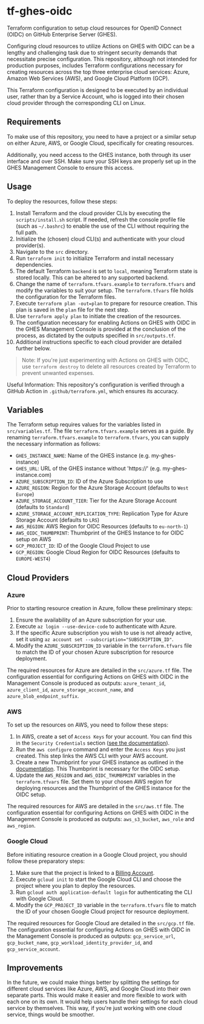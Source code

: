 # tf-ghes-oidc
Terraform configuration to setup cloud resources for OpenID Connect (OIDC) on GitHub Enterprise Server (GHES).

Configuring cloud resources to utilize Actions on GHES with OIDC can be a lengthy and challenging task due to stringent security demands that necessitate precise configuration. This repository, although not intended for production purposes, includes Terraform configurations necessary for creating resources across the top three enterprise cloud services: Azure, Amazon Web Services (AWS), and Google Cloud Platform (GCP).

This Terraform configuration is designed to be executed by an individual user, rather than by a Service Account, who is logged into their chosen cloud provider through the corresponding CLI on Linux.

## Requirements

To make use of this repository, you need to have a project or a similar setup on either Azure, AWS, or Google Cloud, specifically for creating resources.

Additionally, you need access to the GHES instance, both through its user interface and over SSH. Make sure your SSH keys are properly set up in the GHES Management Console to ensure this access.

## Usage

To deploy the resources, follow these steps:

1. Install Terraform and the cloud provider CLIs by executing the `scripts/install.sh` script. If needed, refresh the console profile file (such as `~/.bashrc`) to enable the use of the CLI without requiring the full path.
1. Initialize the (chosen) cloud CLI(s) and authenticate with your cloud provider(s).
1. Navigate to the `src` directory.
1. Run `terraform init` to initialize Terraform and install necessary dependencies.
1. The default Terraform `backend` is set to `local`, meaning Terraform state is stored locally. This can be altered to any supported backend.
1. Change the name of `terraform.tfvars.example` to `terraform.tfvars` and modify the variables to suit your setup. The `terraform.tfvars` file holds the configuration for the Terraform files.
1. Execute `terraform plan -out=plan` to prepare for resource creation. This plan is saved in the `plan` file for the next step.
1. Use `terraform apply plan` to initiate the creation of the resources.
1. The configuration necessary for enabling Actions on GHES with OIDC in the GHES Management Console is provided at the conclusion of the process, as dictated by the outputs specified in `src/outputs.tf`.
1. Additional instructions specific to each cloud provider are detailed further below.

> Note: If you're just experimenting with Actions on GHES with OIDC, use `terraform destroy` to delete all resources created by Terraform to prevent unwanted expenses.

Useful Information: This repository's configuration is verified through a GitHub Action in `.github/terraform.yml`, which ensures its accuracy.

## Variables

The Terraform setup requires values for the variables listed in `src/variables.tf`. The file `terraform.tfvars.example` serves as a guide. By renaming `terraform.tfvars.example` to `terraform.tfvars`, you can supply the necessary information as follows:

- `GHES_INSTANCE_NAME`: Name of the GHES instance (e.g. my-ghes-instance)
- `GHES_URL`: URL of the GHES instance without 'https://' (e.g. my-ghes-instance.com)
- `AZURE_SUBSCRIPTION_ID`: ID of the Azure Subscription to use
- `AZURE_REGION`: Region for the Azure Storage Account (defaults to `West Europe`)
- `AZURE_STORAGE_ACCOUNT_TIER`: Tier for the Azure Storage Account (defaults to `Standard`)
- `AZURE_STORAGE_ACCOUNT_REPLICATION_TYPE`: Replication Type for Azure Storage Account (defaults to `LRS`)
- `AWS_REGION`: AWS Region for OIDC Resources (defaults to `eu-north-1`)
- `AWS_OIDC_THUMBPRINT`: Thumbprint of the GHES Instance to for OIDC setup on AWS
- `GCP_PROJECT_ID`: ID of the Google Cloud Project to use
- `GCP_REGION`: Google Cloud Region for OIDC Resources (defaults to `EUROPE-WEST4`)

## Cloud Providers

### Azure

Prior to starting resource creation in Azure, follow these preliminary steps:

1. Ensure the availability of an Azure subscription for your use.
2. Execute `az login --use-device-code` to authenticate with Azure.
3. If the specific Azure subscription you wish to use is not already active, set it using `az account set --subscription="SUBSCRIPTION_ID"`.
4. Modify the `AZURE_SUBSCRIPTION_ID` variable in the `terraform.tfvars` file to match the ID of your chosen Azure subscription for resource deployment.

The required resources for Azure are detailed in the `src/azure.tf` file. The configuration essential for configuring Actions on GHES with OIDC in the Management Console is produced as outputs: `azure_tenant_id`, `azure_client_id`, `azure_storage_account_name`, and `azure_blob_endpoint_suffix`.

### AWS

To set up the resources on AWS, you need to follow these steps:

1. In AWS, create a set of `Access Keys` for your account. You can find this in the `Security Credentials` section ([see the documentation](https://docs.aws.amazon.com/IAM/latest/UserGuide/id_credentials_access-keys.html)).
2. Run the `aws configure` command and enter the `Access Keys` you just created. This step links the AWS CLI with your AWS account.
3. Create a new Thumbprint for your GHES instance as outlined in the [documentation](https://docs.github.com/en/enterprise-server@3.10/admin/github-actions/enabling-github-actions-for-github-enterprise-server/enabling-github-actions-with-amazon-s3-storage#1-create-an-amazon-oidc-provider). This Thumbprint is necessary for the OIDC setup.
4. Update the `AWS_REGION` and `AWS_OIDC_THUMBPRINT` variables in the `terraform.tfvars` file. Set them to your chosen AWS region for deploying resources and the Thumbprint of the GHES instance for the OIDC setup.

The required resources for AWS are detailed in the `src/aws.tf` file. The configuration essential for configuring Actions on GHES with OIDC in the Management Console is produced as outputs: `aws_s3_bucket`, `aws_role` and `aws_region`.


### Google Cloud

Before initiating resource creation in a Google Cloud project, you should follow these preparatory steps:

1. Make sure that the project is linked to a [Billing Account](https://cloud.google.com/billing/docs/how-to/manage-billing-account).
2. Execute `gcloud init` to start the Google Cloud CLI and choose the project where you plan to deploy the resources.
3. Run `gcloud auth application-default login` for authenticating the CLI with Google Cloud.
4. Modify the `GCP_PROJECT_ID` variable in the `terraform.tfvars` file to match the ID of your chosen Google Cloud project for resource deployment.

The required resources for Google Cloud are detailed in the `src/gcp.tf` file. The configuration essential for configuring Actions on GHES with OIDC in the Management Console is produced as outputs: `gcp_service_url`, `gcp_bucket_name`, `gcp_workload_identity_provider_id`, and `gcp_service_account`.

## Improvements

In the future, we could make things better by splitting the settings for different cloud services like Azure, AWS, and Google Cloud into their own separate parts. This would make it easier and more flexible to work with each one on its own. It would help users handle their settings for each cloud service by themselves. This way, if you're just working with one cloud service, things would be smoother.

